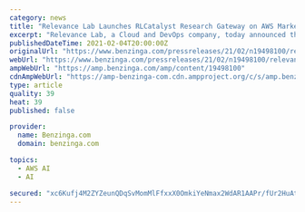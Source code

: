 ```yaml
---
category: news
title: "Relevance Lab Launches RLCatalyst Research Gateway on AWS Marketplace"
excerpt: "Relevance Lab, a Cloud and DevOps company, today announced the launch of RLCatalyst Research Gateway, a powerful"
publishedDateTime: 2021-02-04T20:00:00Z
originalUrl: "https://www.benzinga.com/pressreleases/21/02/n19498100/relevance-lab-launches-rlcatalyst-research-gateway-on-aws-marketplace"
webUrl: "https://www.benzinga.com/pressreleases/21/02/n19498100/relevance-lab-launches-rlcatalyst-research-gateway-on-aws-marketplace"
ampWebUrl: "https://amp.benzinga.com/amp/content/19498100"
cdnAmpWebUrl: "https://amp-benzinga-com.cdn.ampproject.org/c/s/amp.benzinga.com/amp/content/19498100"
type: article
quality: 39
heat: 39
published: false

provider:
  name: Benzinga.com
  domain: benzinga.com

topics:
  - AWS AI
  - AI

secured: "xc6Kufj4M2ZYZeunQDqSvMomMlFfxxX0OmkiYeNmax2WdAR1AAPr/fUr2HuAt+ccZ4BwD+9igIlFgkBpDqg9u9/xkIDJczziNW1aM/WMSQUamKAToNRaVyQimvNz/IVcN2QDM0IT3/qZ2d02IUp2Ku2hp+g5IigZj/8cz9cAbMjI5dDICPzo0UBtqOeJcGkQCOFE4nzGikdI2Vqk4z6au5Ih3V66F+h6COzODSatkStzgG1+y8e7Sz2c8FSndtDcvJvNznimOzziNWxCaHUyJY9FS11P0FQsSHgyoR+UXiyv3weYlTj8oU6hQgvMTYFzO4CXZ9xqNUJjCYLlm+iD7Qm5SnGe2mzaUoHqZIBPzhE=;bnwCnvu6IE7/jM2t7MJUMA=="
---
```


